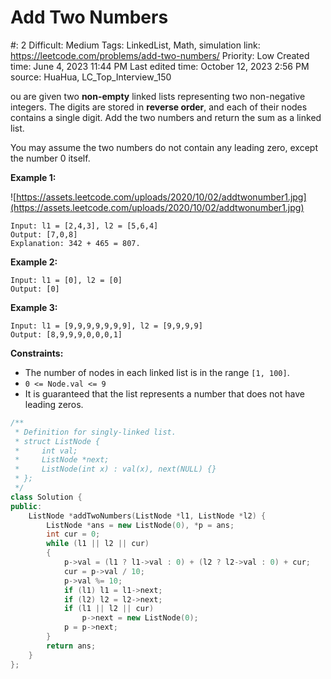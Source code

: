 # Add Two Numbers

#: 2
Difficult: Medium
Tags: LinkedList, Math, simulation
link: https://leetcode.com/problems/add-two-numbers/
Priority: Low
Created time: June 4, 2023 11:44 PM
Last edited time: October 12, 2023 2:56 PM
source: HuaHua, LC_Top_Interview_150

ou are given two **non-empty** linked lists representing two non-negative integers. The digits are stored in **reverse order**, and each of their nodes contains a single digit. Add the two numbers and return the sum as a linked list.

You may assume the two numbers do not contain any leading zero, except the number 0 itself.

**Example 1:**

![https://assets.leetcode.com/uploads/2020/10/02/addtwonumber1.jpg](https://assets.leetcode.com/uploads/2020/10/02/addtwonumber1.jpg)

```
Input: l1 = [2,4,3], l2 = [5,6,4]
Output: [7,0,8]
Explanation: 342 + 465 = 807.

```

**Example 2:**

```
Input: l1 = [0], l2 = [0]
Output: [0]

```

**Example 3:**

```
Input: l1 = [9,9,9,9,9,9,9], l2 = [9,9,9,9]
Output: [8,9,9,9,0,0,0,1]

```

**Constraints:**

- The number of nodes in each linked list is in the range `[1, 100]`.
- `0 <= Node.val <= 9`
- It is guaranteed that the list represents a number that does not have leading zeros.

```cpp
/**
 * Definition for singly-linked list.
 * struct ListNode {
 *     int val;
 *     ListNode *next;
 *     ListNode(int x) : val(x), next(NULL) {}
 * };
 */
class Solution {
public:
	ListNode *addTwoNumbers(ListNode *l1, ListNode *l2) {
		ListNode *ans = new ListNode(0), *p = ans;
		int cur = 0;
		while (l1 || l2 || cur)
		{
			p->val = (l1 ? l1->val : 0) + (l2 ? l2->val : 0) + cur;
			cur = p->val / 10;
			p->val %= 10;
			if (l1) l1 = l1->next;
			if (l2) l2 = l2->next;
			if (l1 || l2 || cur)
				p->next = new ListNode(0);
			p = p->next;
		}
		return ans;
	}
};
```